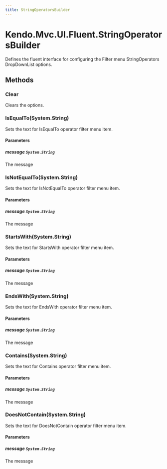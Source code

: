 ```yaml
---
title: StringOperatorsBuilder
---
```


# Kendo.Mvc.UI.Fluent.StringOperatorsBuilder
Defines the fluent interface for configuring the Filter menu StringOperators DropDownList options.




## Methods


### Clear
Clears the options.





### IsEqualTo(System.String)
Sets the text for IsEqualTo operator filter menu item.


#### Parameters

##### message `System.String`
The message





### IsNotEqualTo(System.String)
Sets the text for IsNotEqualTo operator filter menu item.


#### Parameters

##### message `System.String`
The message





### StartsWith(System.String)
Sets the text for StartsWith operator filter menu item.


#### Parameters

##### message `System.String`
The message





### EndsWith(System.String)
Sets the text for EndsWith operator filter menu item.


#### Parameters

##### message `System.String`
The message





### Contains(System.String)
Sets the text for Contains operator filter menu item.


#### Parameters

##### message `System.String`
The message





### DoesNotContain(System.String)
Sets the text for DoesNotContain operator filter menu item.


#### Parameters

##### message `System.String`
The message






